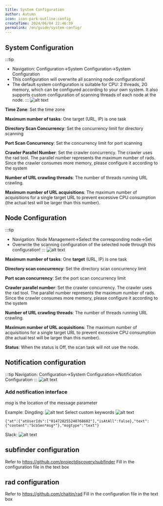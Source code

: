 ```yaml
---
title: System Configuration
author: Autumn
icon: icon-park-outline:config
createTime: 2024/06/04 22:46:39
permalink: /en/guide/system-config/
---
```


## System Configuration

:::tip
- Navigation: Configuration->System Configuration->System Configuration
- This configuration will overwrite all scanning node configurations!
- The default system configuration is suitable for CPU: 2 threads, 2G memory, which can be configured according to your own system. It also supports custom configuration of scanning threads of each node at the node.
:::
![alt text](/images/system-config-en.png)

**Time Zone**: Set the time zone

**Maximum number of tasks**: One target (URL, IP) is one task

**Directory Scan Concurrency**: Set the concurrency limit for directory scanning

**Port Scan Concurrency**: Set the concurrency limit for port scanning

**Crawler Parallel Number**: Set the crawler concurrency. The crawler uses the rad tool. The parallel number represents the maximum number of rads. Since the crawler consumes more memory, please configure it according to the system

**Number of URL crawling threads**: The number of threads running URL crawling.

**Maximum number of URL acquisitions**: The maximum number of acquisitions for a single target URL to prevent excessive CPU consumption (the actual test will be larger than this number).

## Node Configuration
:::tip
- Navigation: Node Management->Select the corresponding node->Set
- Overwrite the scanning configuration of the selected node through this configuration!
:::
![alt text](/images/node-config-en.png)

**Maximum number of tasks**: One **target** (URL, IP) is one task

**Directory scan concurrency**: Set the directory scan concurrency limit

**Port scan concurrency**: Set the port scan concurrency limit

**Crawler parallel number**: Set the crawler concurrency. The crawler uses the rad tool. The parallel number represents the maximum number of rads. Since the crawler consumes more memory, please configure it according to the system

**Number of URL crawling threads**: The number of threads running URL crawling.

**Maximum number of URL acquisitions**: The maximum number of acquisitions for a single target URL to prevent excessive CPU consumption (the actual test will be larger than this number).

**Status**: When the status is Off, the scan task will not use the node.

## Notification configuration
:::tip
Navigation: Configuration->System Configuration->Notification Configuration
:::
![alt text](/images/webhook-cn.png)

### Add notification interface
*msg* is the location of the message parameter

Example:
Dingding:
![alt text](/images/dingding.png)
Select custom keywords
![alt text](/images/dingding2.png)

```
{"at":{"atUserIds":["014728255240768602"],"isAtAll":false},"text":{"content":"ScoSen*msg*"},"msgtype":"text"}
```

Slack:
![alt text](/images/slack.png)

## subfinder configuration
Refer to https://github.com/projectdiscovery/subfinder
Fill in the configuration file in the text box

## rad configuration
Refer to https://github.com/chaitin/rad
Fill in the configuration file in the text box
